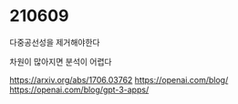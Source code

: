 # 210609





다중공선성을 제거해야한다



차원이 많아지면 분석이 어렵다



https://arxiv.org/abs/1706.03762
https://openai.com/blog/
https://openai.com/blog/gpt-3-apps/